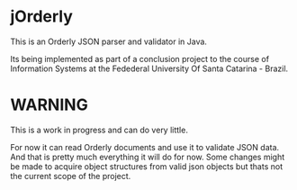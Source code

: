 jOrderly
========

This is an Orderly JSON parser and validator in Java.

Its being implemented as part of a conclusion project to the course of Information
Systems at the Fedederal University Of Santa Catarina - Brazil.

WARNING
=======

This is a work in progress and can do very little.

For now it can read Orderly documents and use it to validate JSON data. And that is
pretty much everything it will do for now. Some changes might be made to acquire object
structures from valid json objects but thats not the current scope of the project.
